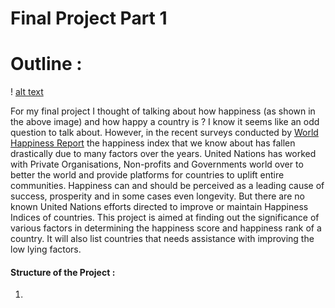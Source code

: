# Final Project Part 1

# Outline : 

! [alt text](https://github.com/mohiljainmj/jain-portfolio/blob/main/Happiness%20Image.png?raw=true)

For my final project I thought of talking about how happiness (as shown in the above image) and how happy a country is ? I know it seems like an odd question to talk about. However, in the recent surveys conducted by [World Happiness Report](https://worldhappiness.report/) the happiness index that we know about has fallen drastically due to many factors over the years. United Nations has worked with Private Organisations, Non-profits and Governments world over to better the world and provide platforms for countries to uplift entire communities. Happiness can and should be perceived as a leading cause of success, prosperity and in some cases even longevity. But there are no known United Nations efforts directed to improve or maintain Happiness Indices of countries. This project is aimed at finding out the significance of various factors in determining the happiness score and happiness rank of a country. It will also list countries that needs assistance with improving the low lying factors.

#### Structure of the Project : 
1. 
